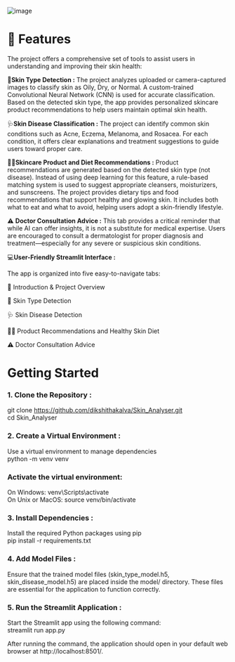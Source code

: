 ![image](https://github.com/user-attachments/assets/a1e0157e-4bfd-4948-b125-43b90e036892)

# 🌟 **Features** <br>

The project offers a comprehensive set of tools to assist users in understanding and improving their skin health:


🧬**Skin Type Detection :**
The project analyzes uploaded or camera-captured images to classify skin as Oily, Dry, or Normal. A custom-trained Convolutional Neural Network (CNN) is used for accurate classification. Based on the detected skin type, the app provides personalized skincare product recommendations to help users maintain optimal skin health.


🩺**Skin Disease Classification :**
The project can identify common skin conditions such as Acne, Eczema, Melanoma, and Rosacea. For each condition, it offers clear explanations and treatment suggestions to guide users toward proper care.


🧴🥗**Skincare Product and Diet Recommendations :**
Product recommendations are generated based on the detected skin type (not disease). Instead of using deep learning for this feature, a rule-based matching system is used to suggest appropriate cleansers, moisturizers, and sunscreens. The project provides dietary tips and food recommendations that support healthy and glowing skin. It includes both what to eat and what to avoid, helping users adopt a skin-friendly lifestyle.


⚠️ **Doctor Consultation Advice :**
This tab provides a critical reminder that while AI can offer insights, it is not a substitute for medical expertise. Users are encouraged to consult a dermatologist for proper diagnosis and treatment—especially for any severe or suspicious skin conditions.


💻**User-Friendly Streamlit Interface :** 

The app is organized into five easy-to-navigate tabs:

🧾 Introduction & Project Overview

🧬 Skin Type Detection

🩺 Skin Disease Detection

🧴🥗 Product Recommendations and  Healthy Skin Diet

⚠️ Doctor Consultation Advice


# **Getting Started** <br>
### **1. Clone the Repository :** <br>
git clone https://github.com/dikshithakalva/Skin_Analyser.git <br>
cd Skin_Analyser

### **2. Create a Virtual Environment :** <br>
Use a virtual environment to manage dependencies <br>
python -m venv venv <br>
### Activate the virtual environment: <br>
On Windows: venv\Scripts\activate <br>
On Unix or MacOS: source venv/bin/activate <br>

### **3. Install Dependencies :**
Install the required Python packages using pip <br>
pip install -r requirements.txt <br>

### **4. Add Model Files :**
Ensure that the trained model files (skin_type_model.h5, skin_disease_model.h5) are placed inside the model/ directory. These files are essential for the application to function correctly. <br>

### **5. Run the Streamlit Application :**
Start the Streamlit app using the following command: <br>
streamlit run app.py

After running the command, the application should open in your default web browser at http://localhost:8501/.
